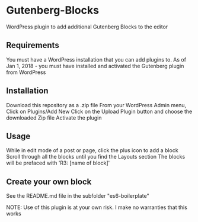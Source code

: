 # Gutenberg-Blocks
WordPress plugin to add additional Gutenberg Blocks to the editor

## Requirements
You must have a WordPress installation that you can add plugins to.
As of Jan 1, 2018 - you must have installed and activated the Gutenberg plugin from WordPress

## Installation
Download this repository as a .zip file
From your WordPress Admin menu, Click on Plugins/Add New
Click on the Upload Plugin button and choose the downloaded Zip file
Activate the plugin

## Usage
While in edit mode of a post or page, click the plus icon to add a block
Scroll through all the blocks until you find the Layouts section
The blocks will be prefaced with 'R3: [name of block]'

## Create your own block
See the README.md file in the subfolder "es6-boilerplate"

NOTE: Use of this plugin is at your own risk. I make no warranties that this works
